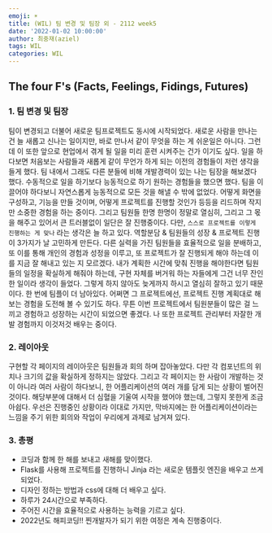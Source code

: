 ```yaml
---
emoji: ☀️
title: (WIL) 팀 변경 및 팀장 외 - 2112 week5
date: '2022-01-02 10:00:00'
author: 최중재(aziel)
tags: WIL
categories: WIL
---
```


## The four F's (Facts, Feelings, Fidings, Futures)

### 1. 팀 변경 및 팀장

팀이 변경되고 더불어 새로운 팀프로젝트도 동시에 시작되었다. 새로운 사람을 만나는 건 늘 새롭고 신나는 일이지만, 바로 만나서 같이 무엇을 하는 게 쉬운일은 아니다. 그런데 이 또한 앞으로 현업에서 겪게 될 일을 미리 훈련 시켜주는 건가 이기도 싶다. 일을 하다보면 처음보는 사람들과 새롭게 같이 무언가 하게 되는 이전의 경험들이 저런 생각을 들게 했다. 팀 내에서 그래도 다른 분들에 비해 개발경력이 있는 나는 팀장을 해보겠다 했다. 수동적으로 일을 하기보다 능동적으로 하기 원하는 경험들을 했으면 했다. 팀을 이끌어야 하다보니 자연스롭게 능동적으로 모든 것을 해낼 수 밖에 없었다. 어떻게 화면을 구성하고, 기능을 만들 것이며, 어떻게 프로젝트를 진행할 것인가 등등을 리드하며 작지만 소중한 경험을 하는 중이다. 그리고 팀원들 한명 한명이 정말로 열심히, 그리고 그 몫을 해주고 있어서 큰 트러블없이 일단은 잘 진행중이다. 다만, `스스로 프로젝트를 이렇게 진행하는 게 맞나` 라는 생각은 늘 하고 있다. 역할분담 & 팀원들의 성장 & 프로젝트 진행 이 3가지가 날 고민하게 만든다. 다른 실력을 가진 팀원들을 효율적으로 일을 분배하고, 또 이를 통해 개인의 경험과 성정을 이루고, 또 프로젝트가 잘 진행되게 해야 하는데 이를 지금 잘 해내고 있는 지 모르겠다. 내가 계획한 시간에 맞춰 진행을 해야한다면 팀원들의 일정을 확실하게 해줘야 하는데, 구현 자체를 버거워 하는 자들에게 그건 너무 잔인한 일이라 생각이 들었다. 그렇게 하지 않아도 늦게까지 하시고 열심히 잘하고 있기 때문이다. 한 번에 팀플이 더 남아있다. 어쩌면 그 프로젝트에선, 프로젝트 진행 계획대로 해보는 경험을 도전해 볼 수 있기도 하다. 무튼 이번 프로젝트에서 팀원분들이 많은 걸 느끼고 경험하고 성장하는 시간이 되었으면 좋겠다. 나 또한 프로젝트 관리부터 자잘한 개발 경험까지 이것저것 배우는 중이다.

### 2. 레이아웃

구현할 각 페이지의 레이아웃은 팀원들과 회의 하며 잡아놓았다. 다만 각 컴포넌트의 위치나 크기의 값을 확실하게 정하지는 않았다. 그리고 각 페이지는 한 사람이 개발하는 것이 아니라 여러 사람이 하다보니, 한 어플리케이션의 여러 개를 담게 되는 상황이 벌어진 것이다. 해당부분에 대해서 더 심혈을 기울여 시작을 했어야 했는데, 그렇지 못한게 조금 아쉽다. 우선은 진행중인 상황이라 이대로 가지만, 막바지에는 한 어플리케이션이라는 느낌을 주기 위한 회의와 작업이 우리에게 과제로 남겨져 있다.

### 3. 총평

- 코딩과 함께 한 해를 보내고 새해를 맞이했다.
- Flask를 사용해 프로젝트를 진행하니 Jinja 라는 새로운 템플릿 엔진을 배우고 쓰게 되었다.
- 디자인 정하는 방법과 css에 대해 더 배우고 싶다.
- 하루가 24시간으로 부족하다.
- 주어진 시간을 효율적으로 사용하는 능력을 기르고 싶다.
- 2022년도 해피코딩!! 찐개발자가 되기 위한 여정은 계속 진행중이다.

```toc

```
